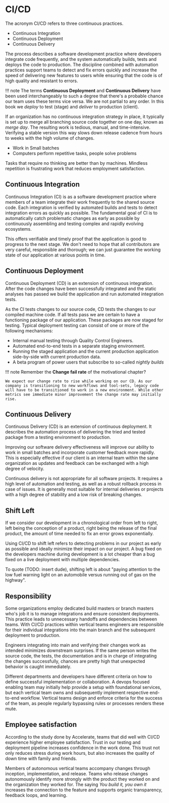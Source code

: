 # CI/CD

The acronym CI/CD refers to three continuous practices.

- Continuous Integration
- Continuous Deployment
- Continuous Delivery

The process describes a software development practice where developers integrate code frequently, and the system automatically builds, tests and deploys the code to production. The discipline combined with automation practices support teams to detect and fix errors quickly and increase the speed of delivering new features to users while ensuring that the code is of high quality and resistant to errors.

!!! note
    The terms **Continuous Deployment** and **Continuous Delivery** have been used interchangeably to such a degree that there's a probable chance our team uses these terms vice versa. We are not partial to any order. In this book we *deploy* to test (stage) and *deliver* to production (client).

If an organization has no continuous integration strategy in place, it typically is set up to merge all branching source code together on one day, known as *merge day*. The resulting work is tedious, manual, and time-intensive. Verifying a stable version this way slows down release cadence from hours to weeks with the high volume of changes.

- Work in Small batches
- Computers perform repetitive tasks, people solve problems

Tasks that require no thinking are better than by machines. Mindless repetition is frustrating work that reduces employment satisfaction.

## Continuous Integration

Continuous Integration (CI) is as a software development practice where members of a team integrate their work frequently to the shared source code. Each integration is verified by automated builds and tests to detect integration errors as quickly as possible. The fundamental goal of CI is to automatically catch problematic changes as early as possible by continuously assembling and testing complex and rapidly evolving ecosystems.

This offers verifiable and timely proof that the application is good to progress to the next stage. We don't need to hope that all contributors are very careful, responsible and thorough; we can just guarantee the working state of our application at various points in time.

## Continuous Deployment

Continuous Deployment (CD) is an extension of continuous integration. After the code changes have been successfully integrated and the static analyses has passed we build the application and run automated integration tests.

As the CI tests changes to our source code, CD tests the changes to our compiled machine code. If all tests pass we are certain to have a functioning package of our application. These packages are now staged for testing. Typical deployment testing can consist of one or more of the following mechanisms:

- Internal manual testing through Quality Control Engineers.
- Automated end-to-end tests in a separate staging environment.
- Running the staged application and the current production application side-by-side with current production data.
- A beta program of power users that subscribe to so-called *nightly builds*

!!! note
    Remember the **Change fail rate** of the motivational chapter?

    We expect our change rate to rise while working on our CD. As our company is transitioning to new workflows and tool-sets, legacy code will have to be transitioned to work in a new environment. While other metrics see immediate minor improvement the change rate may initially rise.

## Continuous Delivery

Continuous Delivery (CD) is an extension of continuous deployment. It describes the automation process of delivering the tried and tested package from a testing environment to production.

Improving our software delivery effectiveness will improve our ability to work in small batches and incorporate customer feedback more rapidly. This is especially effective if our client is an internal team within the same organization as updates and feedback can be exchanged with a high degree of velocity.

Continuous delivery is not appropriate for all software projects. It requires a high level of automation and testing, as well as a robust rollback process in case of issues. It is generally most suitable for internal deliveries or projects with a high degree of stability and a low risk of breaking changes.

## Shift Left

If we consider our development in a chronological order from left to right, left being the conception of a product, right being the release of the final product, the amount of time needed to fix an error grows exponentially.

Using CI/CD to shift left refers to detecting problems in our project as early as possible and ideally minimize their impact on our project. A bug fixed on the developers machine during development is a lot cheaper than a bug fixed on a live deployment with multiple dependencies.

To quote (TODO: insert dude), shifting left is about "paying attention to the low fuel warning light on an automobile versus running out of gas on the highway".

## Responsibility

Some organizations employ dedicated build masters or branch masters who's job it is to manage integrations and ensure consistent deployments. This practice leads to unnecessary handoffs and dependencies between teams. With CI/CD practices within vertical teams engineers are responsible for their individual integrations into the main branch and the subsequent deployment to production.

Engineers integrating into main and verifying their changes work as intended minimizes downstream surprises. If the same person writes the source code, the tests, the documentation and is in charge of integrating the changes successfully, chances are pretty high that unexpected behavior is caught immediately.

Different departments and developers have different criteria on how to define successful implementation or collaboration. A devops focused enabling team may initially help provide a setup with foundational services, but each vertical team owns and subsequently implement respective end-to-end workflow. Vertical teams design and enforce criteria for the success of the team, as people regularly bypassing rules or processes renders these mute.

## Employee satisfaction

According to the study done by Accelerate, teams that did well with CI/CD experience higher employee satisfaction. Trust in our testing and deployment pipeline increases confidence in the work done. This trust not only reduces stress during work hours, but also increases the quality of down time with family and friends.

Members of autonomous vertical teams accompany changes through inception, implementation, and release. Teams who release changes autonomously identify more strongly with the product they worked on and the organization they worked for. The saying *You build it, you own it* increases the connection to the feature and supports organic transparency, feedback loops, and learning.
